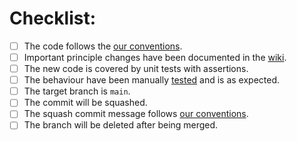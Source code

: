 # Checklist:
- [ ] The code follows the [our conventions](https://github.com/my-cloud/ruthenium/blob/main/CONTRIBUTING.md#go).
- [ ] Important principle changes have been documented in the [wiki](https://github.com/my-cloud/ruthenium/wiki).
- [ ] The new code is covered by unit tests with assertions.
- [ ] The behaviour have been manually [tested](https://github.com/my-cloud/ruthenium/wiki/Usage) and is as expected.
- [ ] The target branch is `main`.
- [ ] The commit will be squashed.
- [ ] The squash commit message follows [our conventions](https://github.com/my-cloud/ruthenium/blob/main/CONTRIBUTING.md#git).
- [ ] The branch will be deleted after being merged.
